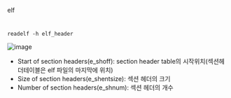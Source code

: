 elf
#
```
readelf -h elf_header
```
![image](https://user-images.githubusercontent.com/61821641/154874020-91b080fd-46d7-4879-a412-d010da480f2b.png)
- Start of section headers(e_shoff): section header table의 시작위치(섹션헤더테이블은 elf 파일의 마지막에 위치)
- Size of section headers(e_shentsize): 섹션 헤더의 크기
- Number of section headers(e_shnum): 섹션 헤더의 개수